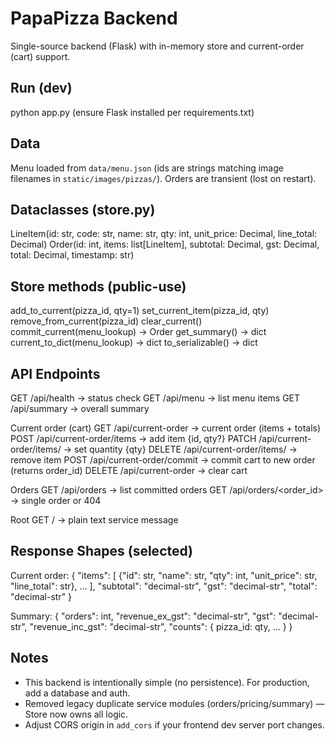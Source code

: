 # PapaPizza Backend

Single-source backend (Flask) with in-memory store and current-order (cart) support.

## Run (dev)

python app.py (ensure Flask installed per requirements.txt)

## Data

Menu loaded from `data/menu.json` (ids are strings matching image filenames in `static/images/pizzas/`).
Orders are transient (lost on restart).

## Dataclasses (store.py)

LineItem(id: str, code: str, name: str, qty: int, unit_price: Decimal, line_total: Decimal)
Order(id: int, items: list[LineItem], subtotal: Decimal, gst: Decimal, total: Decimal, timestamp: str)

## Store methods (public-use)

add_to_current(pizza_id, qty=1)
set_current_item(pizza_id, qty)
remove_from_current(pizza_id)
clear_current()
commit_current(menu_lookup) -> Order
get_summary() -> dict
current_to_dict(menu_lookup) -> dict
to_serializable() -> dict

## API Endpoints

GET /api/health -> status check
GET /api/menu -> list menu items
GET /api/summary -> overall summary

Current order (cart)
GET /api/current-order -> current order (items + totals)
POST /api/current-order/items -> add item {id, qty?}
PATCH /api/current-order/items/<id> -> set quantity {qty}
DELETE /api/current-order/items/<id> -> remove item
POST /api/current-order/commit -> commit cart to new order (returns order_id)
DELETE /api/current-order -> clear cart

Orders
GET /api/orders -> list committed orders
GET /api/orders/<order_id> -> single order or 404

Root
GET / -> plain text service message

## Response Shapes (selected)

Current order:
{
"items": [ {"id": str, "name": str, "qty": int, "unit_price": str, "line_total": str}, ... ],
"subtotal": "decimal-str",
"gst": "decimal-str",
"total": "decimal-str"
}

Summary:
{
"orders": int,
"revenue_ex_gst": "decimal-str",
"gst": "decimal-str",
"revenue_inc_gst": "decimal-str",
"counts": { pizza_id: qty, ... }
}

## Notes

- This backend is intentionally simple (no persistence). For production, add a database and auth.
- Removed legacy duplicate service modules (orders/pricing/summary) — Store now owns all logic.
- Adjust CORS origin in `add_cors` if your frontend dev server port changes.
